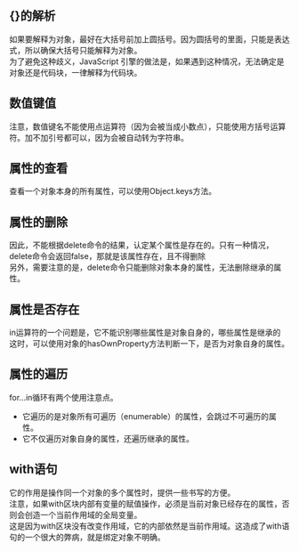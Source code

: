 ## {}的解析
如果要解释为对象，最好在大括号前加上圆括号。因为圆括号的里面，只能是表达式，所以确保大括号只能解释为对象。  
为了避免这种歧义，JavaScript 引擎的做法是，如果遇到这种情况，无法确定是对象还是代码块，一律解释为代码块。
## 数值键值
注意，数值键名不能使用点运算符（因为会被当成小数点），只能使用方括号运算符。加不加引号都可以，因为会被自动转为字符串。
## 属性的查看
查看一个对象本身的所有属性，可以使用Object.keys方法。
## 属性的删除
因此，不能根据delete命令的结果，认定某个属性是存在的。只有一种情况，delete命令会返回false，那就是该属性存在，且不得删除  
另外，需要注意的是，delete命令只能删除对象本身的属性，无法删除继承的属性。
## 属性是否存在
in运算符的一个问题是，它不能识别哪些属性是对象自身的，哪些属性是继承的  
这时，可以使用对象的hasOwnProperty方法判断一下，是否为对象自身的属性。
## 属性的遍历
for...in循环有两个使用注意点。
* 它遍历的是对象所有可遍历（enumerable）的属性，会跳过不可遍历的属性。
* 它不仅遍历对象自身的属性，还遍历继承的属性。
## with语句
它的作用是操作同一个对象的多个属性时，提供一些书写的方便。  
注意，如果with区块内部有变量的赋值操作，必须是当前对象已经存在的属性，否则会创造一个当前作用域的全局变量。  
这是因为with区块没有改变作用域，它的内部依然是当前作用域。这造成了with语句的一个很大的弊病，就是绑定对象不明确。
